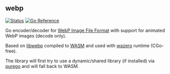 ## webp
[![Status](https://github.com/gen2brain/webp/actions/workflows/test.yml/badge.svg)](https://github.com/gen2brain/webp/actions)
[![Go Reference](https://pkg.go.dev/badge/github.com/gen2brain/webp.svg)](https://pkg.go.dev/github.com/gen2brain/webp)

Go encoder/decoder for [WebP Image File Format](https://en.wikipedia.org/wiki/WebP) with support for animated WebP images (decode only).

Based on [libwebp](https://github.com/webmproject/libwebp) compiled to [WASM](https://en.wikipedia.org/wiki/WebAssembly) and used with [wazero](https://wazero.io/) runtime (CGo-free).

The library will first try to use a dynamic/shared library (if installed) via [purego](https://github.com/ebitengine/purego) and will fall back to WASM.
